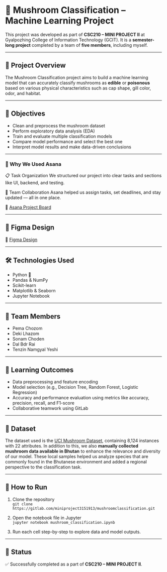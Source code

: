 # 🍄 Mushroom Classification – Machine Learning Project

This project was developed as part of **CSC210 – MINI PROJECT II** at Gyalpozhing College of Information Technology (GCIT). It is a **semester-long project** completed by a team of **five members**, including myself.

---

## 📌 Project Overview

The Mushroom Classification project aims to build a machine learning model that can accurately classify mushrooms as **edible** or **poisonous** based on various physical characteristics such as cap shape, gill color, odor, and habitat.

---

## 🎯 Objectives

- Clean and preprocess the mushroom dataset
- Perform exploratory data analysis (EDA)
- Train and evaluate multiple classification models
- Compare model performance and select the best one
- Interpret model results and make data-driven conclusions

---
### 🧰 Why We Used Asana
📋 Task Organization
We structured our project into clear tasks and sections like UI, backend, and testing.

👥 Team Collaboration
Asana helped us assign tasks, set deadlines, and stay updated — all in one place.

🔗 [Asana Project Board](https://app.asana.com/1/1209558684444853/project/1209558703289971/board/1209558649788351)

---
## 🎨 Figma Design

🔗 [Figma Design](https://www.figma.com/design/Enckx1OK0d4LPiml8ilMkR/Mushroom-Classification?t=3hHAuCRWUlad5UXj-0)

---

## 🛠️ Technologies Used

- Python 🐍
- Pandas & NumPy
- Scikit-learn
- Matplotlib & Seaborn
- Jupyter Notebook

---

## 👥 Team Members

- Pema Chozom  
- Deki Lhazom
- Sonam Choden 
- Dal Bdr Rai 
- Tenzin Namgyal Yeshi

---

## 🧠 Learning Outcomes

- Data preprocessing and feature encoding
- Model selection (e.g., Decision Tree, Random Forest, Logistic Regression)
- Accuracy and performance evaluation using metrics like accuracy, precision, recall, and F1-score
- Collaborative teamwork using GitLab

---

## 📂 Dataset

The dataset used is the [UCI Mushroom Dataset](https://www.kaggle.com/datasets/uciml/mushroom-classification), containing 8,124 instances with 22 attributes.
In addition to this, we also **manually collected mushroom data available in Bhutan** to enhance the relevance and diversity of our model. These local samples helped us analyze species that are commonly found in the Bhutanese environment and added a regional perspective to the classification task.

---

## 🚀 How to Run

1. Clone the repository  
   `git clone https://gitlab.com/miniproject3151913/mushroomclassification.git`

2. Open the notebook file in Jupyter  
   `jupyter notebook mushroom_classification.ipynb`

3. Run each cell step-by-step to explore data and model outputs.

---

## 📌 Status

✅ Successfully completed as a part of **CSC210 – MINI PROJECT II**.

